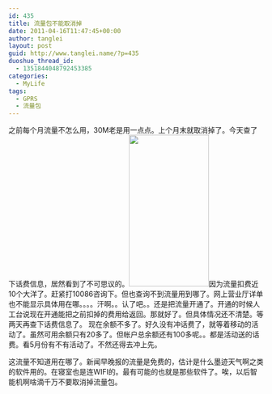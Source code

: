 ```yaml
---
id: 435
title: 流量包不能取消掉
date: 2011-04-16T11:47:45+00:00
author: tanglei
layout: post
guid: http://www.tanglei.name/?p=435
duoshuo_thread_id:
  - 1351844048792453385
categories:
  - MyLife
tags:
  - GPRS
  - 流量包
---
```

之前每个月流量不怎么用，30M老是用一点点。上个月末就取消掉了。今天查了下话费信息，居然看到了不可思议的。[<img class="aligncenter size-medium wp-image-436" title="hf" src="/wp-content/uploads/2011/04/hf-158x300.png" alt="" width="158" height="300" />](/wp-content/uploads/2011/04/hf.png)因为流量扣费近10个大洋了。赶紧打10086咨询下。但也查询不到流量用到哪了。网上营业厅详单也不能显示具体用在哪。。。。汗啊。。认了吧。。还是把流量开通了。开通的时候人工台说现在开通能把之前扣掉的费用给返回。那就好了。但具体情况还不清楚。等两天再查下话费信息了。 现在余额不多了。好久没有冲话费了，就等着移动的活动了。虽然可用余额只有20多了。但帐户总余额还有100多呢。。都是活动送的话费。看5月份有不有活动了。不然还得去冲上先。

这流量不知道用在哪了。新闻早晚报的流量是免费的，估计是什么墨迹天气啊之类的软件用的。在寝室也是连WIFI的。最有可能的也就是那些软件了。唉，以后智能机啊啥滴千万不要取消掉流量包。
